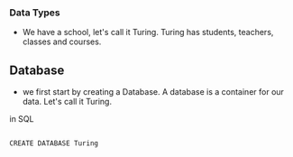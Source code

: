 ### Data Types

- We have a school, let's call it Turing. Turing has students, teachers, classes and courses.


## Database

- we first start by creating a Database. A database is a container for our data. Let's call it Turing.

in SQL

```html

CREATE DATABASE Turing

```


